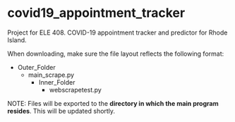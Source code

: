 # covid19_appointment_tracker
Project for ELE 408. COVID-19 appointment tracker and predictor for Rhode Island.

When downloading, make sure the file layout reflects the following format:
- Outer_Folder
    - main_scrape.py
        - Inner_Folder
            - webscrapetest.py

NOTE: 
    Files will be exported to the **directory in which the main program resides**. This will be updated shortly.

